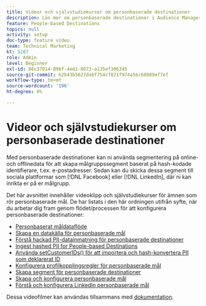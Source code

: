 ```yaml
---
title: Videor och självstudiekurser om personbaserade destinationer
description: Läs mer om personbaserade destinationer i Audience Manager. Upptäck hur ni kan använda segmentering på online- och offlinedata för att skapa målgruppssegment baserat på hash-kodade identifierare, som e-postadresser, med mera!
feature: People-based Destinations
topics: null
activity: setup
doc-type: feature video
team: Technical Marketing
kt: 5207
role: Admin
level: Beginner
exl-id: 80c37014-896f-4ed1-8673-a135ef3063d5
source-git-commit: 62b43b5627dabf754cf821f974a56c60989ef7ef
workflow-type: tm+mt
source-wordcount: '196'
ht-degree: 0%

---
```


# Videor och självstudiekurser om personbaserade destinationer

Med personbaserade destinationer kan ni använda segmentering på online- och offlinedata för att skapa målgruppssegment baserat på hash-kodade identifierare, t.ex. e-postadresser. Sedan kan du skicka dessa segment till sociala plattformar som [!DNL Facebook] eller [!DNL LinkedIn], där ni kan inrikta er på er målgrupp.

Det här avsnittet innehåller videoklipp och självstudiekurser för ämnen som rör personbaserade mål. De har listats i den här ordningen utifrån syfte, när du arbetar dig fram genom flödet/processen för att konfigurera personbaserade destinationer:

* [Personbaserat måldataflöde](people-based-destinations-data-flow.md)
* [Skapa en datakälla för personbaserade mål](creating-a-data-source-for-people-based-destinations.md)
* [Förstå hackad PII-datainmatning för personbaserade destinationer](understanding-hashed-pii-data-ingestion-for-people-based-destinations.md)
* [Ingest hashed PII for People-based Destinations](ingesting-hashed-pii-for-people-based-destinations.md)
* [Använda setCustomerIDs() för att importera och hash-konvertera PII som deklarerat ID](using-setcustomerids-to-ingest-and-hash-pii-as-a-declared-id.md)
* [Konfigurera profilkopplingsregler för personbaserade mål](configuring-profile-merge-rules-for-people-based-destinations.md)
* [Skapa segment för personbaserade destinationer](creating-segments-for-people-based-destinations.md)
* [Skapa och konfigurera personbaserade mål](create-and-configure-people-based-destinations.md)
* [Förstå och konfigurera LinkedIn personbaserade mål](understanding-and-configuring-the-linkedin-pbd.md)

Dessa videofilmer kan användas tillsammans med [dokumentation](https://experienceleague.adobe.com/docs/audience-manager/user-guide/features/destinations/people-based/people-based-destinations-overview.html).
